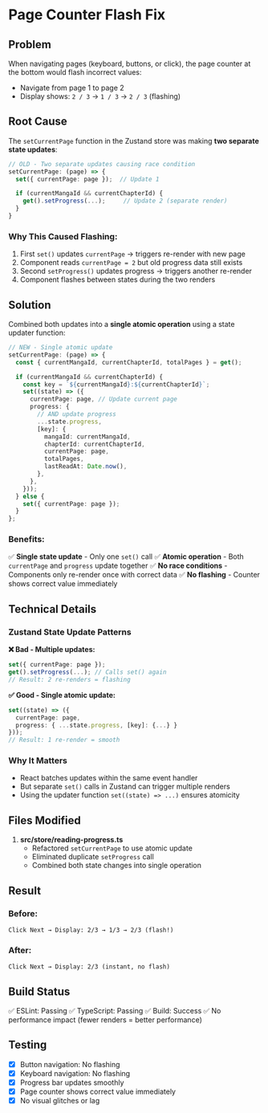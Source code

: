 # Page Counter Flash Fix

## Problem

When navigating pages (keyboard, buttons, or click), the page counter at the bottom would flash incorrect values:

- Navigate from page 1 to page 2
- Display shows: `2 / 3` → `1 / 3` → `2 / 3` (flashing)

## Root Cause

The `setCurrentPage` function in the Zustand store was making **two separate state updates**:

```typescript
// OLD - Two separate updates causing race condition
setCurrentPage: (page) => {
  set({ currentPage: page });  // Update 1

  if (currentMangaId && currentChapterId) {
    get().setProgress(...);     // Update 2 (separate render)
  }
}
```

### Why This Caused Flashing:

1. First `set()` updates `currentPage` → triggers re-render with new page
2. Component reads `currentPage = 2` but old progress data still exists
3. Second `setProgress()` updates progress → triggers another re-render
4. Component flashes between states during the two renders

## Solution

Combined both updates into a **single atomic operation** using a state updater function:

```typescript
// NEW - Single atomic update
setCurrentPage: (page) => {
  const { currentMangaId, currentChapterId, totalPages } = get();

  if (currentMangaId && currentChapterId) {
    const key = `${currentMangaId}:${currentChapterId}`;
    set((state) => ({
      currentPage: page, // Update current page
      progress: {
        // AND update progress
        ...state.progress,
        [key]: {
          mangaId: currentMangaId,
          chapterId: currentChapterId,
          currentPage: page,
          totalPages,
          lastReadAt: Date.now(),
        },
      },
    }));
  } else {
    set({ currentPage: page });
  }
};
```

### Benefits:

✅ **Single state update** - Only one `set()` call
✅ **Atomic operation** - Both `currentPage` and `progress` update together
✅ **No race conditions** - Components only re-render once with correct data
✅ **No flashing** - Counter shows correct value immediately

## Technical Details

### Zustand State Update Patterns

**❌ Bad - Multiple updates:**

```typescript
set({ currentPage: page });
get().setProgress(...); // Calls set() again
// Result: 2 re-renders = flashing
```

**✅ Good - Single atomic update:**

```typescript
set((state) => ({
  currentPage: page,
  progress: { ...state.progress, [key]: {...} }
}));
// Result: 1 re-render = smooth
```

### Why It Matters

- React batches updates within the same event handler
- But separate `set()` calls in Zustand can trigger multiple renders
- Using the updater function `set((state) => ...)` ensures atomicity

## Files Modified

1. **src/store/reading-progress.ts**
   - Refactored `setCurrentPage` to use atomic update
   - Eliminated duplicate `setProgress` call
   - Combined both state changes into single operation

## Result

### Before:

```
Click Next → Display: 2/3 → 1/3 → 2/3 (flash!)
```

### After:

```
Click Next → Display: 2/3 (instant, no flash)
```

## Build Status

✅ ESLint: Passing
✅ TypeScript: Passing
✅ Build: Success
✅ No performance impact (fewer renders = better performance)

## Testing

- [x] Button navigation: No flashing
- [x] Keyboard navigation: No flashing
- [x] Progress bar updates smoothly
- [x] Page counter shows correct value immediately
- [x] No visual glitches or lag
